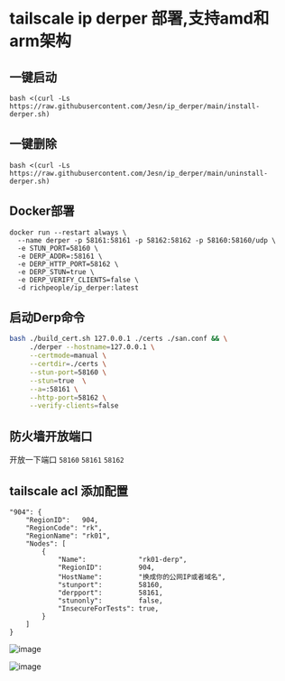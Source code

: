 # tailscale ip derper 部署,支持amd和arm架构

## 一键启动
```
bash <(curl -Ls https://raw.githubusercontent.com/Jesn/ip_derper/main/install-derper.sh)
```

## 一键删除
```
bash <(curl -Ls https://raw.githubusercontent.com/Jesn/ip_derper/main/uninstall-derper.sh)
```

## Docker部署
```
docker run --restart always \
  --name derper -p 58161:58161 -p 58162:58162 -p 58160:58160/udp \
  -e STUN_PORT=58160 \
  -e DERP_ADDR=:58161 \
  -e DERP_HTTP_PORT=58162 \
  -e DERP_STUN=true \
  -e DERP_VERIFY_CLIENTS=false \
  -d richpeople/ip_derper:latest
```

## 启动Derp命令

``` bash
bash ./build_cert.sh 127.0.0.1 ./certs ./san.conf && \
     ./derper --hostname=127.0.0.1 \
     --certmode=manual \
     --certdir=./certs \
     --stun-port=58160 \
     --stun=true  \
     --a=:58161 \
     --http-port=58162 \
     --verify-clients=false
```

## 防火墙开放端口
开放一下端口 `58160` `58161` `58162`

## tailscale acl 添加配置
``` 
"904": {
	"RegionID":   904,
	"RegionCode": "rk",
	"RegionName": "rk01",
	"Nodes": [
		{
			"Name":             "rk01-derp",
			"RegionID":         904,
			"HostName":         "换成你的公网IP或者域名",
			"stunport":         58160,
			"derpport":         58161,
			"stunonly":         false,
			"InsecureForTests": true,
		}
	]
}
```


![image](https://github.com/Jesn/ip_derper/assets/5728274/e9150aaa-6980-4855-9f3c-6b46d70fe0ad)

![image](https://github.com/Jesn/ip_derper/assets/5728274/120338ea-15e2-4712-a940-bc9e86c783ba)


